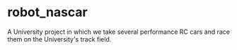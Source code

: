 robot_nascar
============

A University project in which we take several performance RC cars and race them on the University's track field. 
